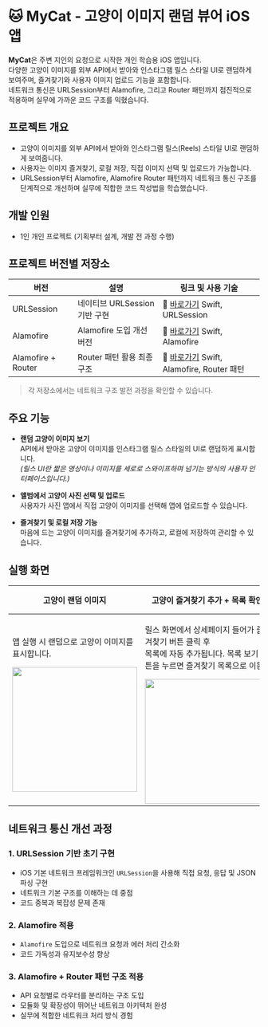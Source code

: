 # 🐱 MyCat - 고양이 이미지 랜덤 뷰어 iOS 앱

**MyCat**은 주변 지인의 요청으로 시작한 개인 학습용 iOS 앱입니다.  
다양한 고양이 이미지를 외부 API에서 받아와 인스타그램 릴스 스타일 UI로 랜덤하게 보여주며, 즐겨찾기와 사용자 이미지 업로드 기능을 포함합니다.  
네트워크 통신은 URLSession부터 Alamofire, 그리고 Router 패턴까지 점진적으로 적용하며 실무에 가까운 코드 구조를 익혔습니다.

## 프로젝트 개요

- 고양이 이미지를 외부 API에서 받아와 인스타그램 릴스(Reels) 스타일 UI로 랜덤하게 보여줍니다.  
- 사용자는 이미지 즐겨찾기, 로컬 저장, 직접 이미지 선택 및 업로드가 가능합니다.  
- URLSession부터 Alamofire, Alamofire Router 패턴까지 네트워크 통신 구조를 단계적으로 개선하며 실무에 적합한 코드 작성법을 학습했습니다.

## 개발 인원

- 1인 개인 프로젝트 (기획부터 설계, 개발 전 과정 수행)

## 프로젝트 버전별 저장소

| 버전               | 설명                    | 링크 및 사용 기술                                   |
|--------------------|-------------------------|----------------------------------------------------|
| URLSession         | 네이티브 URLSession 기반 구현 | 🔗 [바로가기](https://github.com/devziwan/mycat-urlsession-toy)  Swift, URLSession |
| Alamofire          | Alamofire 도입 개선 버전    | 🔗 [바로가기](https://github.com/devziwan/mycat-alamofire-toy)  Swift, Alamofire  |
| Alamofire + Router | Router 패턴 활용 최종 구조   | 🔗 [바로가기](https://github.com/devziwan/catapp-alamofire-router-toy) Swift, Alamofire, Router 패턴 |

> 각 저장소에서는 네트워크 구조 발전 과정을 확인할 수 있습니다.

## 주요 기능

- **랜덤 고양이 이미지 보기**  
  API에서 받아온 고양이 이미지를 인스타그램 릴스 스타일의 UI로 랜덤하게 표시합니다.  
  *(릴스 UI란 짧은 영상이나 이미지를 세로로 스와이프하며 넘기는 방식의 사용자 인터페이스입니다.)*

- **앨범에서 고양이 사진 선택 및 업로드**  
  사용자가 사진 앱에서 직접 고양이 이미지를 선택해 앱에 업로드할 수 있습니다.

- **즐겨찾기 및 로컬 저장 기능**  
  마음에 드는 고양이 이미지를 즐겨찾기에 추가하고, 로컬에 저장하여 관리할 수 있습니다.

## 실행 화면

| 고양이 랜덤 이미지 | 고양이 즐겨찾기 추가 + 목록 확인 | 내 앨범에서 고양이 이미지 추가 + 보관 장소 이동| 고양이 이미지 멀티 삭제 | 즐겨찾기 삭제 |
|---|---|---|---|---|
| <p>앱 실행 시 랜덤으로 고양이 이미지를 표시합니다.</p><img src="https://github.com/user-attachments/assets/899c507b-09dc-4cdc-b9ed-84e5e312ee30" width="250"/> | <p>릴스 화면에서 상세페이지 들어가 즐겨찾기 버튼 클릭 후<br>목록에 자동 추가됩니다. 목록 보기 버튼을 누르면 즐겨찾기 목록으로 이동</p><img src="https://github.com/user-attachments/assets/e84c21a4-878f-4bb0-a2c1-d41e413b5f1f" width="250"/>  | <p>내 앨범에서 기기 사진을 선택하여<br>고양이 이미지를 업로드합니다.</p><img src="https://github.com/user-attachments/assets/55dbf9a9-8cf6-4a79-bb6e-916c0bc4eb59" width="250"/> | <p>여러 고양이 이미지를 선택 후<br>삭제 버튼을 눌러 한 번에 제거합니다.</p><img src="https://github.com/user-attachments/assets/2121fede-e27a-450b-b248-7b765fb019ef" width="250"/> | <p>즐겨찾기 목록에서 항목을 선택해<br>즐겨찾기를 해제합니다.</p><img src="https://github.com/user-attachments/assets/bbdde8af-4fdf-44df-b8f0-c16f985c6f34" width="250"/> |


## 네트워크 통신 개선 과정

### 1. URLSession 기반 초기 구현
- iOS 기본 네트워크 프레임워크인 `URLSession`을 사용해 직접 요청, 응답 및 JSON 파싱 구현  
- 네트워크 기본 구조를 이해하는 데 중점  
- 코드 중복과 복잡성 문제 존재

### 2. Alamofire 적용
- `Alamofire` 도입으로 네트워크 요청과 에러 처리 간소화  
- 코드 가독성과 유지보수성 향상

### 3. Alamofire + Router 패턴 구조 적용
- API 요청별로 라우터를 분리하는 구조 도입  
- 모듈화 및 확장성이 뛰어난 네트워크 아키텍처 완성  
- 실무에 적합한 네트워크 처리 방식 경험

















